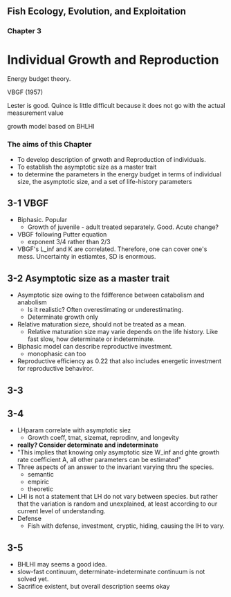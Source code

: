 ## Fish Ecology, Evolution, and Exploitation
### Chapter 3
# Individual Growth and Reproduction

Energy budget theory.

VBGF (1957)

Lester is good.
Quince is little difficult because it does not go with the actual measurement value

growth model based on BHLHI

### The aims of this Chapter
- To develop description of grwoth and Reproduction of individuals.
- To establish the asymptotic size as a master trait
- to determine the parameters in the energy budget in terms of individual size, the asymptotic size, and a set of life-history parameters

## 3-1 VBGF
- Biphasic. Popular
  - Growth of juvenile - adult treated separately. Good. Acute change?
- VBGF following Putter equation
  - exponent 3/4 rather than 2/3
- VBGF's L_inf and K are correlated. Therefore, one can cover one's mess. Uncertainty in estiamtes, SD is enormous.

## 3-2 Asymptotic size as a master trait
- Asymptotic size owing to the fdifference between catabolism and anabolism
   - Is it realistic? Often overestimating or underestimating.
   - Determinate growth only
- Relative maturation sieze, should not be treated as a mean.
  - Relative maturation size may varie depends on the life history. Like fast slow, how determinate or indeterminate.
- Biphasic model can describe reproductive investment.
  - monophasic can too
- Reproductive efficiency as 0.22 that also includes energetic investment for reproductive behaviror.

## 3-3

## 3-4
- LHparam correlate with asymptotic siez
  - Growth coeff, tmat, sizemat, reprodinv, and longevity
- **really? Consider determinate and indeterminate**
- "This implies that knowing only asymptotic size W_inf and ghte growth rate coefficient A, all other parameters can be estimated"
- Three aspects of an answer to the invariant varying thru the species.
   - semantic
   - empiric
   - theoretic
- LHI is not a statement that LH do not vary between species. but rather that the variation is random and unexplained, at least according to our current level of understanding.
- Defense
  - Fish with defense, investment, cryptic, hiding, causing the lH to vary.

## 3-5
 - BHLHI may seems a good idea.
 - slow-fast continuum, determinate-indeterminate continuum is not solved yet.
 - Sacrifice existent, but overall description seems okay
